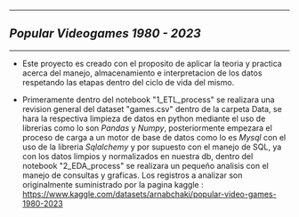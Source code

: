 ***
##  *Popular Videogames 1980 - 2023*
***

- Este proyecto es creado con el proposito de aplicar la teoria y practica acerca del manejo, almacenamiento e interpretacion de los datos respetando las etapas dentro del ciclo de vida del mismo. 

- Primeramente dentro del notebook "1_ETL_process" se realizara una revision general del dataset "games.csv" dentro de la carpeta Data, se hara la respectiva limpieza de datos en python mediante el uso de librerias como lo son *Pandas* y *Numpy*, posteriormente empezara el proceso de carga a un motor de base de datos como lo es *Mysql* con el uso de la libreria *Sqlalchemy* y por supuesto con el manejo de SQL, ya con los datos limpios y normalizados en nuestra db, dentro del notebook "2_EDA_process" se realizara un pequeño analisis con el manejo de consultas y graficas.
Los registros a analizar son originalmente suministrado por la pagina kaggle : https://www.kaggle.com/datasets/arnabchaki/popular-video-games-1980-2023
